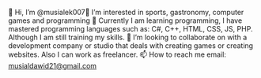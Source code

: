 👋 Hi, I’m @musialek007👀 I’m interested in sports, gastronomy, computer games and programming 
🌱 Currently I am learning programming, I have mastered programming languages such as: C#, C++, HTML, CSS, JS, PHP. Although I am still training my skills. 
💞️ I’m looking to collaborate on with a development company or studio that deals with creating games or creating websites. Also I can work as freelancer. 
📫 How to reach me email: musialdawid21@gmail.com

<!---
musialek007/musialek007 is a ✨ special ✨ repository because its `README.md` (this file) appears on your GitHub profile.
You can click the Preview link to take a look at your changes.
--->
